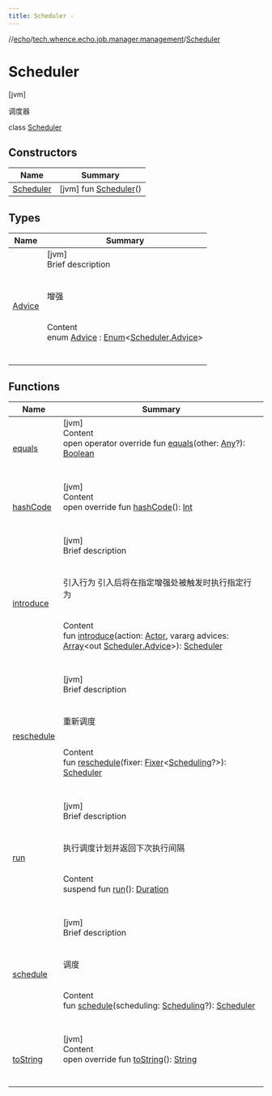 ```yaml
---
title: Scheduler -
---
```

//[echo](../../index.md)/[tech.whence.echo.job.manager.management](../index.md)/[Scheduler](index.md)



# Scheduler  
 [jvm] 

调度器

class [Scheduler](index.md)   


## Constructors  
  
|  Name|  Summary| 
|---|---|
| [Scheduler](-scheduler.md)|  [jvm] fun [Scheduler](-scheduler.md)()   <br>


## Types  
  
|  Name|  Summary| 
|---|---|
| [Advice](-advice/index.md)| [jvm]  <br>Brief description  <br><br><br>增强<br><br>  <br>Content  <br>enum [Advice](-advice/index.md) : [Enum](https://kotlinlang.org/api/latest/jvm/stdlib/kotlin/-enum/index.html)<[Scheduler.Advice](-advice/index.md)>   <br><br><br>


## Functions  
  
|  Name|  Summary| 
|---|---|
| [equals](../../tech.whence.echo.webclient.response.exception/-response-unrecognized-exception/index.md#kotlin/Any/equals/#kotlin.Any?/PointingToDeclaration/)| [jvm]  <br>Content  <br>open operator override fun [equals](../../tech.whence.echo.webclient.response.exception/-response-unrecognized-exception/index.md#kotlin/Any/equals/#kotlin.Any?/PointingToDeclaration/)(other: [Any](https://kotlinlang.org/api/latest/jvm/stdlib/kotlin/-any/index.html)?): [Boolean](https://kotlinlang.org/api/latest/jvm/stdlib/kotlin/-boolean/index.html)  <br><br><br>
| [hashCode](../../tech.whence.echo.webclient.response.exception/-response-unrecognized-exception/index.md#kotlin/Any/hashCode/#/PointingToDeclaration/)| [jvm]  <br>Content  <br>open override fun [hashCode](../../tech.whence.echo.webclient.response.exception/-response-unrecognized-exception/index.md#kotlin/Any/hashCode/#/PointingToDeclaration/)(): [Int](https://kotlinlang.org/api/latest/jvm/stdlib/kotlin/-int/index.html)  <br><br><br>
| [introduce](introduce.md)| [jvm]  <br>Brief description  <br><br><br>引入行为 引入后将在指定增强处被触发时执行指定行为<br><br>  <br>Content  <br>fun [introduce](introduce.md)(action: [Actor](../-actor/index.md), vararg advices: [Array](https://kotlinlang.org/api/latest/jvm/stdlib/kotlin/-array/index.html)<out [Scheduler.Advice](-advice/index.md)>): [Scheduler](index.md)  <br><br><br>
| [reschedule](reschedule.md)| [jvm]  <br>Brief description  <br><br><br>重新调度<br><br>  <br>Content  <br>fun [reschedule](reschedule.md)(fixer: [Fixer](../../tech.whence.echo.function/-fixer/index.md)<[Scheduling](../-scheduling/index.md)?>): [Scheduler](index.md)  <br><br><br>
| [run](run.md)| [jvm]  <br>Brief description  <br><br><br>执行调度计划并返回下次执行间隔<br><br>  <br>Content  <br>suspend fun [run](run.md)(): [Duration](https://docs.oracle.com/javase/8/docs/api/java/time/Duration.html)  <br><br><br>
| [schedule](schedule.md)| [jvm]  <br>Brief description  <br><br><br>调度<br><br>  <br>Content  <br>fun [schedule](schedule.md)(scheduling: [Scheduling](../-scheduling/index.md)?): [Scheduler](index.md)  <br><br><br>
| [toString](../../tech.whence.echo.webclient.response.exception/-response-unrecognized-exception/index.md#kotlin/Any/toString/#/PointingToDeclaration/)| [jvm]  <br>Content  <br>open override fun [toString](../../tech.whence.echo.webclient.response.exception/-response-unrecognized-exception/index.md#kotlin/Any/toString/#/PointingToDeclaration/)(): [String](https://kotlinlang.org/api/latest/jvm/stdlib/kotlin/-string/index.html)  <br><br><br>

